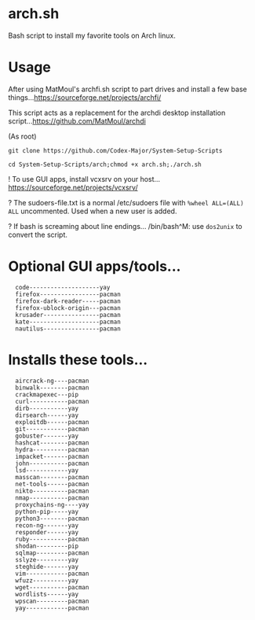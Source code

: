 # arch.sh
Bash script to install my favorite tools on Arch linux.

# Usage
  After using MatMoul's archfi.sh script to part drives and install a few base things...https://sourceforge.net/projects/archfi/
  
  This script acts as a replacement for the archdi desktop installation script...https://github.com/MatMoul/archdi
  
  (As root)
  
  `git clone https://github.com/Codex-Major/System-Setup-Scripts`
   
  `cd System-Setup-Scripts/arch;chmod +x arch.sh;./arch.sh`
    
  ! To use GUI apps, install vcxsrv on your host... https://sourceforge.net/projects/vcxsrv/
  
  ? The sudoers-file.txt is a normal /etc/sudoers file with `%wheel ALL=(ALL) ALL` uncommented. Used when a new user is added.
  
  ? If bash is screaming about line endings... /bin/bash^M:
    use `dos2unix` to convert the script.
  
# Optional GUI apps/tools...
      code--------------------yay
      firefox-----------------pacman
      firefox-dark-reader-----pacman
      firefox-ublock-origin---pacman
      krusader----------------pacman
      kate--------------------pacman
      nautilus----------------pacman
      
# Installs these tools...
      aircrack-ng----pacman
      binwalk--------pacman
      crackmapexec---pip
      curl-----------pacman
      dirb-----------yay
      dirsearch------yay
      exploitdb------pacman
      git------------pacman
      gobuster-------yay
      hashcat--------pacman
      hydra----------pacman
      impacket-------pacman
      john-----------pacman
      lsd------------yay
      masscan--------pacman
      net-tools------pacman
      nikto----------pacman
      nmap-----------pacman
      proxychains-ng----yay
      python-pip-----yay
      python3--------pacman
      recon-ng-------yay
      responder------yay
      ruby-----------pacman
      shodan---------pip
      sqlmap---------pacman
      sslyze---------yay
      steghide-------yay
      vim------------pacman
      wfuzz----------yay
      wget-----------pacman
      wordlists------yay
      wpscan---------pacman
      yay------------pacman
